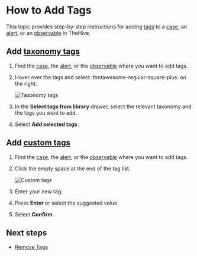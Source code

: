 # How to Add Tags

This topic provides step-by-step instructions for adding [tags](about-tags.md) to a [case](../about-cases.md), an [alert](../../alerts/about-alerts.md), or an [observable](../../cases/cases-description/observables.md) in TheHive.

## Add [taxonomy tags](../../../../administration/taxonomies/about-taxonomies.md)

1. Find the [case](../search-for-cases/find-a-case.md), the [alert](../../alerts/search-for-alerts/find-an-alert.md), or the [observable](../search-for-cases/find-an-observable.md) where you want to add tags.

2. Hover over the tags and select :fontawesome-regular-square-plus: on the right.

    ![Taxonomy tags](/thehive/images/administration-guides/taxonomy-tags.gif)

3. In the **Select tags from library** drawer, select the relevant taxonomy and the tags you want to add.

4. Select **Add selected tags**.

## Add [custom tags](../../../../user-guides/organization/configure-organization/manage-custom-tags/about-custom-tags.md)

1. Find the [case](../search-for-cases/find-a-case.md), the [alert](../../alerts/search-for-alerts/find-an-alert.md), or the [observable](../search-for-cases/find-an-observable.md) where you want to add tags.

2. Click the empty space at the end of the tag list.

    ![Custom tags](/thehive/images/user-guides/organization/configure-organization/manage-custom-tags/custom-tags.gif)

3. Enter your new tag.

4. Press **Enter** or select the suggested value.

5. Select **Confirm**.

## Next steps

* [Remove Tags](../../../analyst-corner/cases/tags/remove-tags.md)
